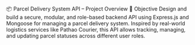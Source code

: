 📦 Parcel Delivery System API – Project Overview
🎯 Objective
Design and build a secure, modular, and role-based backend API using Express.js and Mongoose for managing a parcel delivery system. Inspired by real-world logistics services like Pathao Courier, this API allows tracking, managing, and updating parcel statuses across different user roles.
